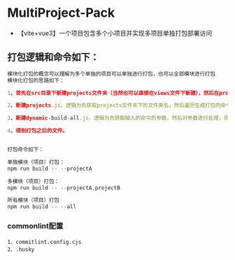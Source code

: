 # MultiProject-Pack
- 【vite+vue3】一个项目包含多个小项目并实现多项目单独打包部署访问

## 打包逻辑和命令如下：

```js
模块化打包的概念可以理解为多个单独的项目可以单独进行打包，也可以全部模块进行打包
模块化打包的思路如下：

1、首先在src目录下新建projects文件夹（当然也可以直接在views文件下新建），然后在projects文件夹下新建模块化文件夹，例如projectA、projectB，然后在projectA、projectB等文件夹下开发对应的功能页面；

2、新建projects.js，逻辑为先获取projects文件夹下的文件夹名，然后遍历生成打包的命令；

3、新建dynamic-build-all.js，逻辑为先获取输入的命令的参数，然后对参数进行处理，得到相关的模块名（项目名），然后根据得到的模块名（项目名）进行针对性的打包；

4、得到打包之后的文件。


打包命令如下：

单独模块（项目）打包：
npm run build -- --projectA

多模块（项目）打包：
npm run build -- --projectA,projectB

所有模块（项目）打包
npm run build -- --all
```
### commonlint配置
```
1、commitlint.config.cjs
2、.husky
```
